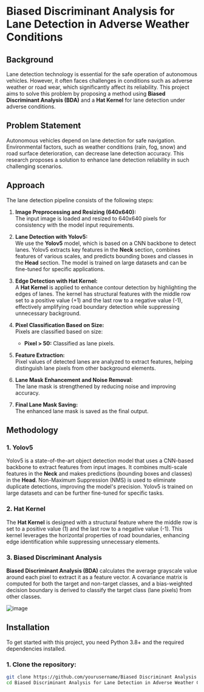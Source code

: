 # Biased Discriminant Analysis for Lane Detection in Adverse Weather Conditions

## Background

Lane detection technology is essential for the safe operation of autonomous vehicles. However, it often faces challenges in conditions such as adverse weather or road wear, which significantly affect its reliability. This project aims to solve this problem by proposing a method using **Biased Discriminant Analysis (BDA)** and a **Hat Kernel** for lane detection under adverse conditions.

## Problem Statement

Autonomous vehicles depend on lane detection for safe navigation. Environmental factors, such as weather conditions (rain, fog, snow) and road surface deterioration, can decrease lane detection accuracy. This research proposes a solution to enhance lane detection reliability in such challenging scenarios.

## Approach

The lane detection pipeline consists of the following steps:

1. **Image Preprocessing and Resizing (640x640):**  
   The input image is loaded and resized to 640x640 pixels for consistency with the model input requirements.
   
2. **Lane Detection with Yolov5:**  
   We use the **Yolov5** model, which is based on a CNN backbone to detect lanes. Yolov5 extracts key features in the **Neck** section, combines features of various scales, and predicts bounding boxes and classes in the **Head** section. The model is trained on large datasets and can be fine-tuned for specific applications.

3. **Edge Detection with Hat Kernel:**  
   A **Hat Kernel** is applied to enhance contour detection by highlighting the edges of lanes. The kernel has structural features with the middle row set to a positive value (+1) and the last row to a negative value (-1), effectively amplifying road boundary detection while suppressing unnecessary background.

4. **Pixel Classification Based on Size:**  
   Pixels are classified based on size:
   - **Pixel > 50:** Classified as lane pixels.

5. **Feature Extraction:**  
   Pixel values of detected lanes are analyzed to extract features, helping distinguish lane pixels from other background elements.

6. **Lane Mask Enhancement and Noise Removal:**  
   The lane mask is strengthened by reducing noise and improving accuracy.

7. **Final Lane Mask Saving:**  
   The enhanced lane mask is saved as the final output.

## Methodology

### 1. Yolov5
Yolov5 is a state-of-the-art object detection model that uses a CNN-based backbone to extract features from input images. It combines multi-scale features in the **Neck** and makes predictions (bounding boxes and classes) in the **Head**. Non-Maximum Suppression (NMS) is used to eliminate duplicate detections, improving the model's precision. Yolov5 is trained on large datasets and can be further fine-tuned for specific tasks.

### 2. Hat Kernel
The **Hat Kernel** is designed with a structural feature where the middle row is set to a positive value (1) and the last row to a negative value (-1). This kernel leverages the horizontal properties of road boundaries, enhancing edge identification while suppressing unnecessary elements.

### 3. Biased Discriminant Analysis
**Biased Discriminant Analysis (BDA)** calculates the average grayscale value around each pixel to extract it as a feature vector. A covariance matrix is computed for both the target and non-target classes, and a bias-weighted decision boundary is derived to classify the target class (lane pixels) from other classes.


![image](https://github.com/user-attachments/assets/fdd360d0-9eef-4d26-ad22-613bf5ae6569)

## Installation

To get started with this project, you need Python 3.8+ and the required dependencies installed.

### 1. Clone the repository:

```bash
git clone https://github.com/yourusername/Biased Discriminant Analysis for Lane Detection in Adverse Weather Conditions.git
cd Biased Discriminant Analysis for Lane Detection in Adverse Weather Conditions
